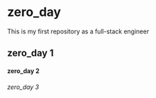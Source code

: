 # zero_day
This is my first repository as a full-stack engineer
## zero_day 1

#### zero_day 2

###### zero_day 3
